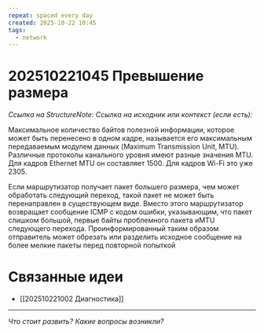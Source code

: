 ```yaml
---
repeat: spaced every day
created: 2025-10-22 10:45
tags:
  - network
---
```

# 202510221045 Превышение размера

*Ссылка на StructureNote:*
*Ссылка на исходник или контекст (если есть):*

Максимальное количество байтов полезной информации, которое может быть перенесено в одном кадре, называется его максимальным передаваемым модулем данных (Maximum Transmission Unit‚ MTU). Различные протоколы канального уровня имеют разные значения MTU. Для кадров Ethernet MTU он составляет 1500. Для кадров Wi-Fi это уже 2305.

Если маршрутизатор получает пакет большего размера, чем может обработать следующий переход, такой пакет не может быть перенаправлен в существующем виде. Вместо этого маршрутизатор возвращает сообщение ICMP с кодом ошибки‚ указывающим‚ что пакет слишком большой‚ первые байты проблемного пакета иMTU следующего перехода. Проинформированный таким образом отправитель может обрезать или разделить исходное сообщение на более мелкие пакеты перед повторной попыткой

# Связанные идеи

- [[202510221002 Диагностика]]

---

*Что стоит развить? Какие вопросы возникли?*
